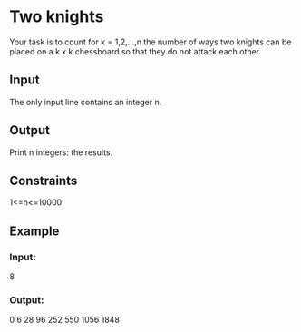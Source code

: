 # Two knights

Your task is to count for k = 1,2,...,n the number of ways two knights can be placed on a k x k chessboard so that they do not attack each other.

## Input

The only input line contains an integer n.

## Output

Print n integers: the results.

## Constraints

1<=n<=10000

## Example

### Input:

8

### Output:

0
6
28
96
252
550
1056
1848
